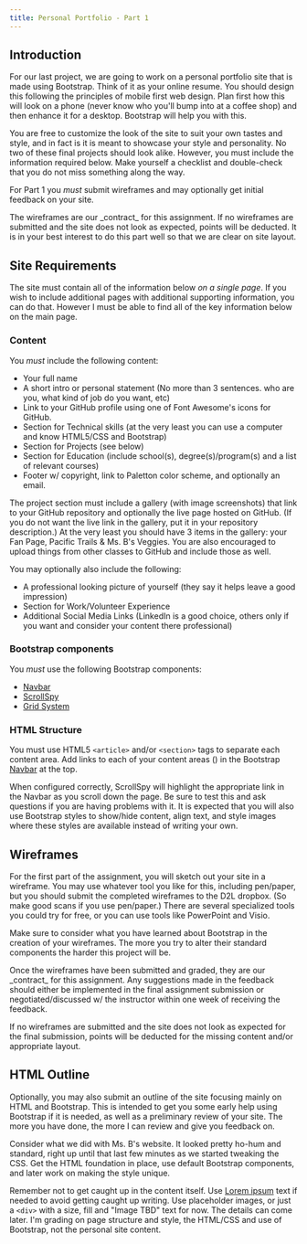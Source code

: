 ```yaml
---
title: Personal Portfolio - Part 1
---
```


## Introduction
For our last project, we are going to work on a personal portfolio site that is made using Bootstrap.  Think of it as your online resume. You should design this following the principles of mobile first web design. Plan first how this will look on a phone (never know who you'll bump into at a coffee shop) and then enhance it for a desktop. Bootstrap will help you with this.

You are free to customize the look of the site to suit your own tastes and style, and in fact is it is meant to showcase your style and personality. No two of these final projects should look alike. However, you must include the information required below. Make yourself a checklist and double-check that you do not miss something along the way.

For Part 1 you _must_ submit wireframes and may optionally get initial feedback on your site.

<div class="alert-danger">  
The wireframes are our _contract_ for this assignment. If no wireframes are submitted and the site does not look as expected, points will be deducted. It is in your best interest to do this part well so that we are clear on site layout.
</div>

## Site Requirements
The site must contain all of the information below _on a *single* page_.  If you wish to include additional pages with additional supporting information, you can do that. However I must be able to find all of the key information below on the main page.

### Content
You _must_ include the following content:

- Your full name
- A short intro or personal statement (No more than 3 sentences. who are you, what kind of job do you want, etc)
- Link to your GitHub profile using one of Font Awesome's icons for GitHub.
- Section for Technical skills (at the very least you can use a computer and know HTML5/CSS and Bootstrap)
- Section for Projects (see below)
- Section for Education (include school(s), degree(s)/program(s) and a list of relevant courses)
- Footer w/ copyright, link to Paletton color scheme, and optionally an email.

The project section must include a gallery (with image screenshots) that link to your GitHub repository and optionally the live page hosted on GitHub. (If you do not want the live link in the gallery, put it in your repository description.)  At the very least you should have 3 items in the gallery: your Fan Page, Pacific Trails & Ms. B's Veggies. You are also encouraged to upload things from other classes to GitHub and include those as well.

You may optionally also include the following:

- A professional looking picture of yourself (they say it helps leave a good impression)
- Section for Work/Volunteer Experience
- Additional Social Media Links (LinkedIn is a good choice, others only if you want and consider your content there professional)

### Bootstrap components
You _must_ use the following Bootstrap components:

- [Navbar](http://getbootstrap.com/components/#navbar)
- [ScrollSpy](http://getbootstrap.com/javascript/#scrollspy)
- [Grid System](http://getbootstrap.com/css/#grid)

### HTML Structure
You must use HTML5 `<article>` and/or `<section>` tags to separate each content area. Add links to each of your content areas () in the Bootstrap [Navbar](http://getbootstrap.com/components/#navbar) at the top.

When configured correctly, ScrollSpy will highlight the appropriate link in the Navbar as you scroll down the page. Be sure to test this and ask questions if you are having problems with it. It is expected that you will also use Bootstrap styles to show/hide content, align text, and style images where these styles are available instead of writing your own.


## Wireframes
For the first part of the assignment, you will sketch out your site in a wireframe.  You may use whatever tool you like for this, including pen/paper, but you should submit the completed wireframes to the D2L dropbox.  (So make good scans if you use pen/paper.)  There are several specialized tools you could try for free, or you can use tools like PowerPoint and Visio.

Make sure to consider what you have learned about Bootstrap in the creation of your wireframes. The more you try to alter their standard components the harder this project will be.  

<div class="alert-danger">  
Once the wireframes have been submitted and graded, they are our _contract_ for this assignment. Any suggestions made in the feedback should either be implemented in the final assignment submission or negotiated/discussed w/ the instructor within one week of receiving the feedback.
</div>

If no wireframes are submitted and the site does not look as expected for the final submission, points will be deducted for the missing content and/or appropriate layout.

## HTML Outline
Optionally, you may also submit an outline of the site focusing mainly on HTML and Bootstrap. This is intended to get you some early help using Bootstrap if it is needed, as well as a preliminary review of your site.  The more you have done, the more I can review and give you feedback on.

Consider what we did with Ms. B's website.  It looked pretty ho-hum and standard, right up until that last few minutes as we started tweaking the CSS.  Get the HTML foundation in place, use default Bootstrap components, and later work on making the style unique.

Remember not to get caught up in the content itself.  Use [Lorem ipsum](http://www.lipsum.com/) text if needed to avoid getting caught up writing. Use placeholder images, or just a `<div>` with a size, fill and "Image TBD" text for now.  The details can come later. I'm grading on page structure and style, the HTML/CSS and use of Bootstrap, not the personal site content.  
